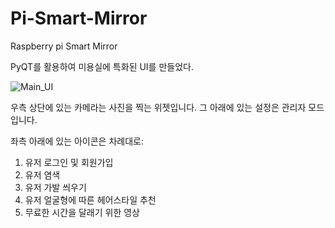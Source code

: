 # Pi-Smart-Mirror
Raspberry pi Smart Mirror

PyQT를 활용하여 미용실에 특화된 UI를 만들었다.

![Main_UI](https://user-images.githubusercontent.com/35593401/49581279-c9bec980-f994-11e8-8b62-c141def47ee1.JPG)

우측 상단에 있는 카메라는 사진을 찍는 위젯입니다.
그 아래에 있는 설정은 관리자 모드입니다.

좌측 아래에 있는 아이콘은 차례대로:
1. 유저 로그인 및 회원가입
2. 유저 염색
3. 유저 가발 씌우기
4. 유저 얼굴형에 따른 헤어스타일 추천
5. 무료한 시간을 달래기 위한 영상

